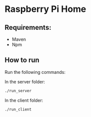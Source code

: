 # Raspberry Pi Home

## Requirements:

* Maven
* Npm

## How to run

Run the following commands:

In the server folder:

```bash
./run_server
```
In the client folder:

```bash
./run_client
```

